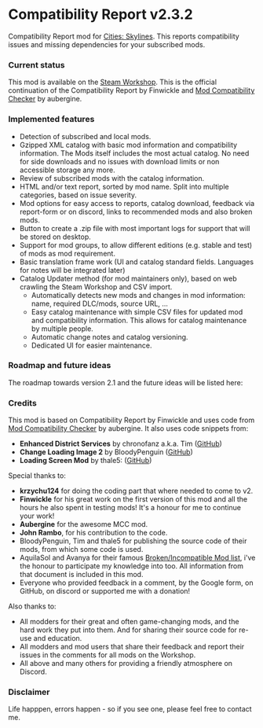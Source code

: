 # Compatibility Report v2.3.2

Compatibility Report mod for [Cities: Skylines](https://steamcommunity.com/app/255710/workshop/). This reports compatibility issues and missing dependencies for your subscribed mods.

### Current status
This mod is available on the [Steam Workshop](https://steamcommunity.com/sharedfiles/filedetails/?id=2881031511). This is the official continuation of the Compatibility Report by Finwickle and [Mod Compatibility Checker](https://github.com/CitiesSkylinesMods/AutoRepair) by aubergine.


### Implemented features
* Detection of subscribed and local mods.
* Gzipped XML catalog with basic mod information and compatibility information. The Mods itself includes the most actual catalog. No need for side downloads and no issues with download limits or non accessible storage any more.
* Review of subscribed mods with the catalog information.
* HTML and/or text report, sorted by mod name. Split into multiple categories, based on issue severity.
* Mod options for easy access to reports, catalog download, feedback via report-form or on discord, links to recommended mods and also broken mods.
* Button to create a .zip file with most important logs for support that will be stored on desktop.
* Support for mod groups, to allow different editions (e.g. stable and test) of mods as mod requirement.
* Basic translation frame work (UI and catalog standard fields. Languages for notes will be integrated later)
* Catalog Updater method (for mod maintainers only), based on web crawling the Steam Workshop and CSV import.
  * Automatically detects new mods and changes in mod information: name, required DLC/mods, source URL, ...
  * Easy catalog maintenance with simple CSV files for updated mod and compatibility information. This allows for catalog maintenance by multiple people.
  * Automatic change notes and catalog versioning.
  * Dedicated UI for easier maintenance.

### Roadmap and future ideas
The roadmap towards version 2.1 and the future ideas will be listed here:


### Credits
This mod is based on Compatibility Report by Finwickle and uses code from [Mod Compatibility Checker](https://github.com/CitiesSkylinesMods/AutoRepair) by aubergine. It also uses code snippets from:
* **Enhanced District Services** by chronofanz a.k.a. Tim ([GitHub](https://github.com/chronofanz/EnhancedDistrictServices))
* **Change Loading Image 2** by BloodyPenguin ([GitHub](https://github.com/bloodypenguin/ChangeLoadingImage)) 
* **Loading Screen Mod** by thale5: ([GitHub](https://github.com/thale5/LSM))

Special thanks to:
* **krzychu124** for doing the coding part that where needed to come to v2.
* **Finwickle** for his great work on the first version of this mod and all the hours he also spent in testing mods! It's a honour for me to continue your work!
* **Aubergine** for the awesome MCC mod.
* **John Rambo**, for his contribution to the code.
* BloodyPenguin, Tim and thale5 for publishing the source code of their mods, from which some code is used.
* AquilaSol and Avanya for their famous [Broken/Incompatible Mod list](https://pdxint.at/BrokenModCS), i've the honour to participate my knowledge into too. All information from that document is included in this mod.
* Everyone who provided feedback in a comment, by the Google form, on GitHub, on discord or supported me with a donation!

Also thanks to:
* All modders for their great and often game-changing mods, and the hard work they put into them. And for sharing their source code for re-use and education.
* All modders and mod users that share their feedback and report their issues in the comments for all mods on the Workshop.
* All above and many others for providing a friendly atmosphere on Discord.


### Disclaimer
Life happpen, errors happen - so if you see one, please feel free to contact me.

